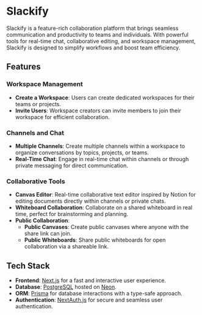# Slackify

Slackify is a feature-rich collaboration platform that brings seamless communication and productivity to teams and individuals. With powerful tools for real-time chat, collaborative editing, and workspace management, Slackify is designed to simplify workflows and boost team efficiency.

## Features

### Workspace Management
- **Create a Workspace**: Users can create dedicated workspaces for their teams or projects.
- **Invite Users**: Workspace creators can invite members to join their workspace for efficient collaboration.

### Channels and Chat
- **Multiple Channels**: Create multiple channels within a workspace to organize conversations by topics, projects, or teams.
- **Real-Time Chat**: Engage in real-time chat within channels or through private messaging for direct communication.

### Collaborative Tools
- **Canvas Editor**: Real-time collaborative text editor inspired by Notion for editing documents directly within channels or private chats.
- **Whiteboard Collaboration**: Collaborate on a shared whiteboard in real time, perfect for brainstorming and planning.
- **Public Collaboration**:
  - **Public Canvases**: Create public canvases where anyone with the share link can join.
  - **Public Whiteboards**: Share public whiteboards for open collaboration via a shareable link.


## Tech Stack

- **Frontend**: [Next.js](https://nextjs.org/) for a fast and interactive user experience.
- **Database**: [PostgreSQL](https://www.postgresql.org/) hosted on [Neon](https://neon.tech/).
- **ORM**: [Prisma](https://www.prisma.io/) for database interactions with a type-safe approach.
- **Authentication**: [NextAuth.js](https://next-auth.js.org/) for secure and seamless user authentication.


